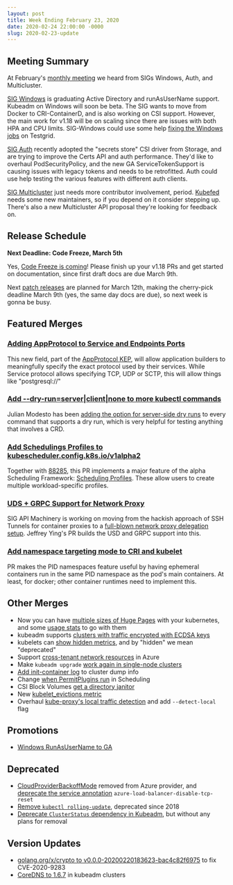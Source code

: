 ```yaml
---
layout: post
title: Week Ending February 23, 2020
date: 2020-02-24 22:00:00 -0000
slug: 2020-02-23-update
---
```


## Meeting Summary

At February's [monthly meeting](https://docs.google.com/document/d/1VQDIAB0OqiSjIHI8AWMvSdceWhnz56jNpZrLs6o7NJY/edit#heading=h.lk3ecc5rt40z) we heard from SIGs Windows, Auth, and Multicluster.

[SIG Windows](https://docs.google.com/presentation/d/1nSBVDp7IuyzpakvLvJYtQUsOAJd54iZuXP1pxJR1Pq8/edit?usp=sharing) is graduating Active Directory and runAsUserName support.  Kubeadm on Windows will soon be beta.  The SIG wants to move from Docker to CRI-ContainerD, and is also working on CSI support.  However, the main work for v1.18 will be on scaling since there are issues with both HPA and CPU limits.  SIG-Windows could use some help [fixing the Windows jobs](https://github.com/kubernetes/kubernetes/pulls?utf8=%E2%9C%93&q=is%3Apr+is%3Aopen+label%3A%22kind%2Ffailing-test%22+label%3A%22sig%2Fwindows%22) on Testgrid.

[SIG Auth](https://docs.google.com/presentation/d/1HBMqr5V79S8BSrSMAxPdQiyyCL9byBBWj2D4WrR3hPY/edit#slide=id.g401c104a3c_0_0) recently adopted the "secrets store" CSI driver from Storage, and are trying to improve the Certs API and auth performance.  They'd like to overhaul PodSecurityPolicy, and the new GA ServiceTokenSupport is causing issues with legacy tokens and needs to be retrofitted.  Auth could use help testing the various features with different auth clients.

[SIG Multicluster](https://docs.google.com/presentation/d/1zjeLm_KskJwn60guai0ZofNH5OJhq4rRdasWQRLo3Kw/edit) just needs more contributor involvement, period.  [Kubefed](https://github.com/kubernetes-sigs/kubefed) needs some new maintainers, so if you depend on it consider stepping up. There's also a new Multicluster API proposal they're looking for feedback on.

## Release Schedule

**Next Deadline: Code Freeze, March 5th**

Yes, [Code Freeze is coming](https://groups.google.com/forum/?utm_medium=email&utm_source=footer#!topic/kubernetes-dev/qKGH_T8S55E)!  Please finish up your v1.18 PRs and get started on documentation, since first draft docs are due March 9th.

Next [patch releases](https://github.com/kubernetes/sig-release/blob/master/releases/patch-releases.md) are planned for March 12th, making the cherry-pick deadline March 9th (yes, the same day docs are due), so next week is gonna be busy.

## Featured Merges

### [Adding AppProtocol to Service and Endpoints Ports](https://github.com/kubernetes/kubernetes/pull/88503)

This new field, part of the [AppProtocol KEP](https://github.com/kubernetes/enhancements/blob/master/keps/sig-network/20191227-app-protocol.md), will allow application builders to meaningfully specify the exact protocol used by their services.  While Service protocol allows specifying TCP, UDP or SCTP, this will allow things like "postgresql://"

### [Add --dry-run=server|client|none to more kubectl commands](https://github.com/kubernetes/kubernetes/pull/88292)

Julian Modesto has been [adding the option for server-side dry runs](https://github.com/kubernetes/kubernetes/issues/85652) to every command that supports a dry run, which is very helpful for testing anything that involves a CRD.

### [Add Schedulings Profiles to kubescheduler.config.k8s.io/v1alpha2](https://github.com/kubernetes/kubernetes/pull/88087)

Together with [88285](https://github.com/kubernetes/kubernetes/pull/88285), this PR implements a major feature of the alpha Scheduling Framework: [Scheduling Profiles](https://github.com/kubernetes/enhancements/blob/master/keps/sig-scheduling/20200114-multi-scheduling-profiles.md).  These allow users to create multiple workload-specific profiles.

### [ UDS + GRPC Support for Network Proxy](https://github.com/kubernetes/kubernetes/pull/87179)

SIG API Machinery is working on moving from the hackish approach of SSH Tunnels for container proxies to a [full-blown network proxy delegation setup](https://github.com/kubernetes/enhancements/blob/master/keps/sig-api-machinery/20190226-network-proxy.md). Jeffrey Ying's PR builds the USD and GRPC support into this.

### [Add namespace targeting mode to CRI and kubelet](https://github.com/kubernetes/kubernetes/pull/84731)

PR makes the PID namespaces feature useful by having ephemeral containers run in the same PID namespace as the pod's main containers.  At least, for docker; other container runtimes need to implement this.

## Other Merges

* Now you can have [multiple sizes of Huge Pages](https://github.com/kubernetes/kubernetes/pull/84051) with your kubernetes, and some [usage stats](https://github.com/kubernetes/kubernetes/pull/80605) to go with them
* kubeadm supports [clusters with traffic encrypted with ECDSA keys](https://github.com/kubernetes/kubernetes/pull/86953)
* kubelets can [show hidden metrics](https://github.com/kubernetes/kubernetes/pull/85282), and by "hidden" we mean "deprecated"
* Support [cross-tenant network resources](https://github.com/kubernetes/kubernetes/pull/88384) in Azure
* Make `kubeadm upgrade` [work again in single-node clusters](https://github.com/kubernetes/kubernetes/pull/88434)
* [Add init-container log](https://github.com/kubernetes/kubernetes/pull/88324) to cluster dump info
* Change [when PermitPlugins run](https://github.com/kubernetes/kubernetes/pull/88199) in Scheduling
* CSI Block Volumes [get a directory janitor](https://github.com/kubernetes/kubernetes/pull/87978)
* New [kubelet_evictions metric](https://github.com/kubernetes/kubernetes/pull/87906)
* Overhaul [kube-proxy's local traffic detection](https://github.com/kubernetes/kubernetes/pull/87748) and add `--detect-local` flag

## Promotions

* [Windows RunAsUserName to GA](https://github.com/kubernetes/kubernetes/pull/87760)

## Deprecated

* [CloudProviderBackoffMode](https://github.com/kubernetes/kubernetes/pull/88463) removed from Azure provider, and [deprecate the service annotation](https://github.com/kubernetes/kubernetes/pull/88462) `azure-load-balancer-disable-tcp-reset`
* [Remove `kubectl rolling-update`](https://github.com/kubernetes/kubernetes/pull/88057), deprecated since 2018
* [Deprecate `ClusterStatus` dependency in Kubeadm](https://github.com/kubernetes/kubernetes/pull/87656), but without any plans for removal

## Version Updates

* [golang.org/x/crypto to v0.0.0-20200220183623-bac4c82f6975](https://github.com/kubernetes/kubernetes/pull/88381) to fix CVE-2020-9283
* [CoreDNS to 1.6.7](https://github.com/kubernetes/kubernetes/pull/86260) in kubeadm clusters
